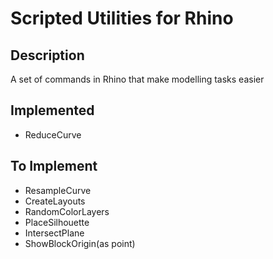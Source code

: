# Scripted Utilities for Rhino


## Description

A set of commands in Rhino that make modelling tasks easier

## Implemented

- ReduceCurve

## To Implement

- ResampleCurve
- CreateLayouts
- RandomColorLayers
- PlaceSilhouette
- IntersectPlane
- ShowBlockOrigin(as point)

